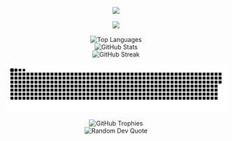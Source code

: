 
<p align="center">
  <a href="https://readme-typing-svg.herokuapp.com">
    <img src="https://readme-typing-svg.herokuapp.com?font=Fira+Code&size=30&pause=1000&color=00FF7F&center=true&vCenter=true&width=500&lines=Hi%2C+I'm+Ali+Asghar+Fathikhah;I'm+a+passionate+programmer;I+love+learning+new+things.;...and+turning+coffee+into+code" />
  </a>
</p>

<p align="center">
  <a href="https://skillicons.dev">
    <img src="https://skillicons.dev/icons?i=cs,cpp,go,python,php,html,bootstrap,django,flask,ps,ai,vscode,selenium,git,postgres,mysql,sqlite,docker,postman,opencv&theme=dark&perline=10" />
  </a>
</p>

<div align="center">
<img src="https://github-readme-stats.vercel.app/api/top-langs/?username=aliasgharfathikhah&theme=merko&hide_border=false&include_all_commits=true&count_private=true&layout=compact" alt="Top Languages" /><br>
<img src="https://github-readme-stats.vercel.app/api?username=aliasgharfathikhah&theme=merko&hide_border=false&include_all_commits=true&count_private=true" alt="GitHub Stats" /><br>
<img src="https://github-readme-streak-stats.herokuapp.com/?user=aliasgharfathikhah&theme=merko&hide_border=false" alt="GitHub Streak" />
</div>

<p align="center">
  <picture>
    <source 
      media="(prefers-color-scheme: dark)" 
      srcset="https://github.com/aliasgharfathikhah/aliasgharfathikhah/blob/output/github-contribution-grid-snake-dark.svg" />
    <source 
      media="(prefers-color-scheme: light)" 
      srcset="https://github.com/aliasgharfathikhah/aliasgharfathikhah/blob/output/github-contribution-grid-snake-light.svg" />
    <img 
      alt="Snake contribution grid" 
      src="https://github.com/aliasgharfathikhah/aliasgharfathikhah/blob/output/github-contribution-grid-snake-light.svg" />
  </picture>
</p>
<div align="center">
<img src="https://github-profile-trophy.vercel.app/?username=aliasgharfathikhah&theme=gruvbox&no-frame=true&no-bg=true&margin-w=4" alt="GitHub Trophies"/>
  <br>
<img src="https://quotes-github-readme.vercel.app/api?type=horizontal&theme=merko" alt="Random Dev Quote"/>
  <br>
<a href="https://github.com/aliasgharfathikhah">
</a>
</div>
</div>
